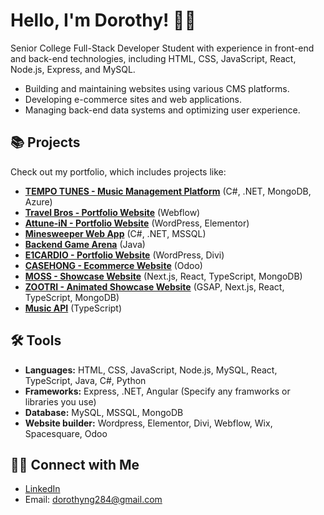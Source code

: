 # Hello, I'm Dorothy! 👩‍💻

Senior College Full-Stack Developer Student with experience in front-end and back-end technologies, including HTML, CSS, JavaScript, React, Node.js, Express, and MySQL.

- Building and maintaining websites using various CMS platforms.
- Developing e-commerce sites and web applications.
- Managing back-end data systems and optimizing user experience.

## 📚 Projects
Check out my portfolio, which includes projects like:

- **[TEMPO TUNES - Music Management Platform](https://tempotunes-ezgxenenf5fnc4aj.westus-01.azurewebsites.net/)** (C#, .NET, MongoDB, Azure)
- **[Travel Bros - Portfolio Website](https://travel-bros.webflow.io/travel-bros)** (Webflow)
- **[Attune-iN - Portfolio Website](https://attune-in.com/)** (WordPress, Elementor)
- **[Minesweeper Web App](https://github.com/ntadhere/CST350_Milestone)** (C#, .NET, MSSQL)
- **[Backend Game Arena](https://github.com/ntadhere/CST239_Milestone)** (Java)
- **[E1CARDIO - Portfolio Website](https://e1cardio.com/trang-chu/)** (WordPress, Divi)
- **[CASEHONG - Ecommerce Website](https://github.com/ntadhere/CASEHONG)** (Odoo)
- **[MOSS - Showcase Website](https://github.com/ntadhere/95Moss)** (Next.js, React, TypeScript, MongoDB)
- **[ZOOTRI - Animated Showcase Website](https://github.com/ntadhere/95Zootri)** (GSAP, Next.js, React, TypeScript, MongoDB)
- **[Music API](https://github.com/ntadhere/CST391_MusicAPI)** (TypeScript)

## 🛠️ Tools  
- **Languages:** HTML, CSS, JavaScript, Node.js, MySQL, React, TypeScript, Java, C#, Python  
- **Frameworks:** Express, .NET, Angular (Specify any framworks or libraries you use)
- **Database:** MySQL, MSSQL, MongoDB
- **Website builder:** Wordpress, Elementor, Divi, Webflow, Wix, Spacesquare, Odoo

## 👋🏻 Connect with Me  
- [LinkedIn](https://www.linkedin.com)  
- Email: [dorothyng284@gmail.com](mailto:dorothyng284@gmail.com)
